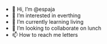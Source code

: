 - 👋 Hi, I’m @espaja
- 👀 I’m interested in everthing
- 🌱 I’m currently learning living
- 💞️ I’m looking to collaborate on lunch
- 📫 How to reach me letters

<!---
espaja/espaja is a ✨ special ✨ repository because its `README.md` (this file) appears on your GitHub profile.
You can click the Preview link to take a look at your changes.
--->

